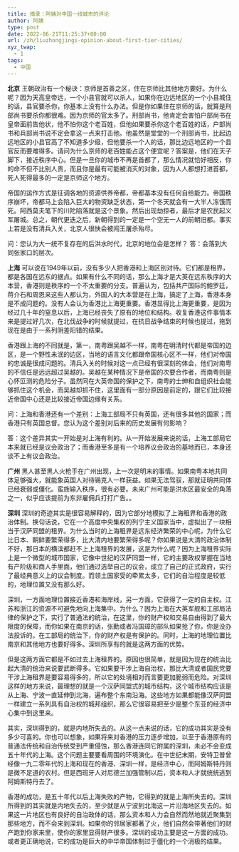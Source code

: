 ```yaml
---
title: 摘录：阿姨对中国一线城市的评论
author: 阿姨
type: post
date: 2022-06-21T11:25:37+00:00
url: /zh/liuzhongjings-opinion-about-first-tier-cities/
xyz_twap:
  - 1
tags:
  - 中国
---
```

**北京**
王朝政治有一个秘诀：京师是首善之区，住在京师比其他地方要好。为什么呢？因为天高皇帝远，一个小县官就可以杀人，如果你在边远地区的一个小县城住的话，县官要杀你，你基本上没有什么办法。但是你如果住在京师的话，就算是刑部尚书要杀你都很难。因为京师的官太多了。刑部尚书，他肯定会害怕户部尚书在皇帝面前告他状，他不怕你这个老百姓，但他如果要杀你这个老百姓的话，户部尚书和兵部尚书说不定会拿这一点来打击他。他虽然是堂堂的一个刑部尚书，比起边远地区的小县官高了不知道多少级，但他要杀一个人的话，那比边远地区的一个县官反而要难得多。请问为什么京师的老百姓能占这个便宜呢？答案是，他们在天子脚下，接近秩序中心。但是一旦你的城市不再是首都了，那么情况就恰好相反，你的命不但不比别人贵，而且你是最有可能被消灭的对象，因为人人都想打进首都，死人死得最多的一定是京师这个地方。

帝国的运作方式是征调各地的资源供养帝都，帝都基本没有任何自给能力。帝国秩序崩坏，帝都马上会陷入巨大的物资缺乏状态，第一个冬天就会有一大半人冻饿而死。阿西莫夫笔下的川陀陷落就是这个景象。然后出现劫掠者，最后才是农民起义军屠城。总之，朝代更迭之后，新朝得到的一定是一个空无一人的前朝旧都。事实上若是没有清兵入关，北京人很快会被闯王屠杀殆尽。

问：您认为大一统不复存在的后洪水时代，北京的地位会是怎样？ 答：会落到大同张家口的层次。

**上海**
可以说在1949年以前，没有多少人把香港和上海区别对待。它们都是租界，都是各国在远东的据点。如果有什么不同的话，那么上海才是大英在远东秩序的大本营，香港则是秩序的一个不太重要的分支。普遍认为，包括共产国际的鲍罗廷，蒋介石和周恩来这些人都认为，外国人的大本营是在上海，搞定了上海，香港本身是不成问题的。没有人会认为香港比上海更重要。香港显得比上海更重要，是因为经过几十年的窒息以后，上海已经丧失了原有的地位和结构。收复香港这件事情本来是提过好几次，在北伐战争的时候就提过，在抗日战争结束的时候也提过，拖到现在是由于一系列阴差阳错的结果。

香港跟上海的不同就是，第一，南粤跟吴越不一样，南粤在明清时代都是帝国的边区，是一个野性未泯的边区，当地的语言文化都跟帝国核心区不一样，他们对帝国的忠诚是很成问题的。清兵入关的时候对这一点已经有很深刻的体会，他们对南粤的不信任是远远超过吴越的。吴越在某种情况下是帝国的次要合作者，而南粤则是心怀叵测的危险分子。虽然同在大英帝国的保护之下，南粤的士绅和自组织社会能够抓住这个机会，而吴越却抓不住，这里面有一部分原因是前定的，跟它们比较接近帝国中心还是比较接近帝国边缘有关系。

问：上海和香港还有一个差别：上海工部局不只有英国，还有很多其他的国家；而香港只有英国总督。您认为这个差别对后来的历史发展有何影响？

答：这个差异其实一开始是对上海有利的。从一开始发展来说的话，上海工部局它本来就已经是议会政治了；而香港至多是有一个培养议会政治的基地而已，本身还谈不上有议会政治。

**广州**
黑人甚至黑人火枪手在广州出现，上一次是明末的事情。如果南粤本地共同体足够强大，就能象英国人对待锡克人一样获益。如果无法驾驭，那就证明共同体已经衰弱或僵化。蛮族输入秩序，很有必要。未来广州可能是洪水区最安全的角落之一，似乎应该提前为东非雇佣兵打打广告。。

**深圳**
深圳的奇迹其实是很容易解释的，因为它部分地模拟了上海租界和香港的政治体制。换句话说，它在一个高度中央集权的列宁主义国家当中，虚拟出了一块相当于汉萨同盟的租界。为什么当时的上海租界是远东经济繁荣的中心呢，为什么它比日本、朝鲜要繁荣得多，比大清内地要繁荣得多呢？你如果说是大清的政治体制不好，那日本的横滨都赶不上上海租界的发展，这是为什么呢？因为上海租界实际上是一个微型的城市国家，它像中世纪的汉萨同盟一样，它的主要政权掌握在当地有产阶级和商人手里面，他们通过选举自己的议会，成立了自己的正式政府，实行了最经典意义上的议会制度。而领土国家受的牵累太多，它们的自治程度是较低的，地理位置又没有那么好。

深圳，一方面地理位置接近香港和海岸线，另一方面，它获得了一定的自主权。江苏和浙江的资源不可避免地向上海集中。为什么？因为上海在大英军舰和工部局法律的保护之下，实行了普通法的统治，在这里，你的财产权和交易自由得到了最大限度的保障，而你如果在南京的话，张勳或者冯国璋的部队如果抢了你，你是没办法投诉的。在工部局的统治下，你的财产权是有保护的。同时，上海的地理位置比南京和其他地方也要好得多。深圳所享有的就是这两方面的优势。

但是这两方面它都是不如过去上海租界的。原因也很简单，就是因为现在的统治比起大清的统治来说要武断得多。它如果要干涉上海自治权，那比大清或者国民党要干涉上海租界是要容易得多的，所以它的处境相对而言要更加脆弱而危险。对深圳这样的地方来说，最理想的就是一个汉萨同盟式的城市结构，这个城市结构应该是从上海、宁波一直延伸到北海，遍布整个东南沿海。这些地方如果都能像汉萨同盟一样建立一系列具有自治权的城邦组织，那么它很容易把至少是整个东亚的经济中心集中到这里来。

其实，深圳得到的，就是内地所失去的。从这一点来说的话，它的成功其实是没有多少可喜的。你也可以想象，如果将来对香港的压力逐步增加，以至于香港原有的普通法传统和自治传统受到严重侵蚀，那么香港连同它附属的深圳，未必不会变成五十年代的上海。这个问题主要要看周围的环境演化。在中世纪末期，安特卫普曾经像一九二零年代的上海和现在的香港、深圳一样，是经济中心，而阿姆斯特丹则是微不足道的农村。但是西班牙人对尼德兰加强管制以后，资本和人才就统统逃到阿姆斯特丹去了。

香港的成功，是五十年代以后上海失败的产物，它得到的就是上海所失去的。深圳所得到的其实就是内地失去的，至少就是从宁波到北海这一片沿海地区失去的。如果这一片地区也有良好的自治政体的话，那么资本和人力会自然而然地就近聚集到那些地方，而不会来到深圳。如果你的邻居家都著了火，他们自然会带著他们的财产跑到你家来里，使你的家里显得财产很多。深圳的成功主要是这一方面的成功。或者更正确地说，它的成功是巨大的中华帝国体制过于僵化的一个消极的结果。
